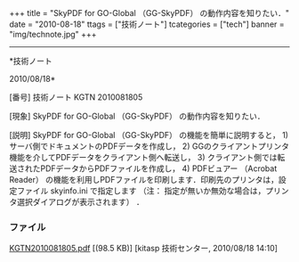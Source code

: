 ﻿+++
title = "SkyPDF for GO-Global （GG-SkyPDF） の動作内容を知りたい．"
date = "2010-08-18"
ttags = ["技術ノート"]
tcategories = ["tech"]
banner = "img/technote.jpg"
+++

-----------------------------------------------------------------------------------------------------------------------------

*技術ノート

2010/08/18*


[番号]
技術ノート KGTN 2010081805

[現象]
SkyPDF for GO-Global （GG-SkyPDF） の動作内容を知りたい．

[説明]
SkyPDF for GO-Global （GG-SkyPDF） の機能を簡単に説明すると， 1)
サーバ側でドキュメントのPDFデータを作成し， 2)
GGのクライアントプリンタ機能を介してPDFデータをクライアント側へ転送し，
3) クライアント側では転送されたPDFデータからPDFファイルを作成し， 4)
PDFビュアー （Acrobat Reader）
の機能を利用しPDFファイルを印刷します．印刷先のプリンタは，設定ファイル
skyinfo.ini で指定します （注：
指定が無いか無効な場合は，プリンタ選択ダイアログが表示されます） ．


### ファイル

 
 


[KGTN2010081805.pdf](http://techreport.kitasp.net/attachments/download/276/KGTN2010081805.pdf)
 [(98.5 KB)] [kitasp 技術センター, 2010/08/18
14:10]


 


 

